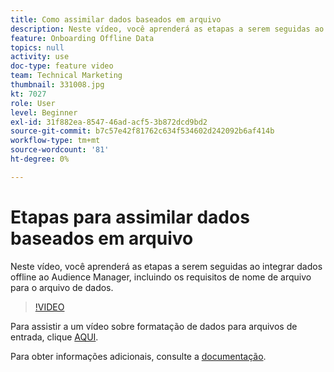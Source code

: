 ```yaml
---
title: Como assimilar dados baseados em arquivo
description: Neste vídeo, você aprenderá as etapas a serem seguidas ao integrar dados offline ao Audience Manager, incluindo os requisitos de nome de arquivo para o arquivo de dados.
feature: Onboarding Offline Data
topics: null
activity: use
doc-type: feature video
team: Technical Marketing
thumbnail: 331008.jpg
kt: 7027
role: User
level: Beginner
exl-id: 31f882ea-8547-46ad-acf5-3b872dcd9bd2
source-git-commit: b7c57e42f81762c634f534602d242092b6af414b
workflow-type: tm+mt
source-wordcount: '81'
ht-degree: 0%

---
```


# Etapas para assimilar dados baseados em arquivo

Neste vídeo, você aprenderá as etapas a serem seguidas ao integrar dados offline ao Audience Manager, incluindo os requisitos de nome de arquivo para o arquivo de dados.

>[!VIDEO](https://video.tv.adobe.com/v/331008/?quality=12&learn=on)

Para assistir a um vídeo sobre formatação de dados para arquivos de entrada, clique [AQUI](formatting-and-ingesting-file-based-data.md).

Para obter informações adicionais, consulte a [documentação](https://experienceleague.adobe.com/docs/audience-manager/user-guide/implementation-integration-guides/sending-audience-data/batch-data-transfer-process/inbound-s3-filenames.html).
